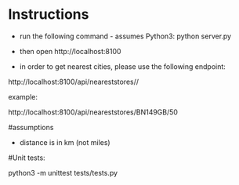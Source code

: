 # Instructions
- run the following command - assumes Python3:
python server.py
- then open http://localhost:8100

- in order to get nearest cities, please use the following endpoint:

http://localhost:8100/api/neareststores/<uk postcode>/<distance in km>

example:

http://localhost:8100/api/neareststores/BN149GB/50

#assumptions

 - distance is in km (not miles)

 #Unit tests: 

 python3 -m unittest tests/tests.py 
